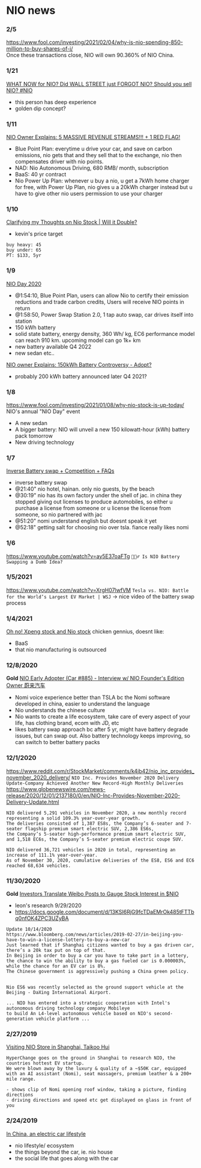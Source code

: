 # NIO news


### 2/5
https://www.fool.com/investing/2021/02/04/why-is-nio-spending-850-million-to-buy-shares-of-i/  
Once these transactions close, NIO will own 90.360% of NIO China.


### 1/21
[WHAT NOW for NIO? Did WALL STREET just FORGOT NIO? Should you sell NIO? #NIO](https://www.youtube.com/watch?v=I0W6UC0VICM)
- this person has deep experience
- golden dip concept?


### 1/11
[NIO Owner Explains: 5 MASSIVE REVENUE STREAMS!!! + 1 RED FLAG!](https://www.youtube.com/watch?v=lxrW0F0P2ss)
- Blue Point Plan: everytime u drive your car, and save on carbon emissions, nio gets that and they sell that to the exchange, nio then compensates driver with nio points.
- NAD: Nio Autonomous Driving, 680 RMB/ month, subscription
- BaaS: 40 yr contract
- Nio Power Up Plan: whenever u buy a nio, u get a 7kWh home charger for free, with Power Up Plan, nio gives u a 20kWh charger instead but u have to give other nio users permission to use your charger


### 1/10
[Clarifying my Thoughts on Nio Stock | Will it Double?](https://www.youtube.com/watch?v=PDKGBEYZRwg)
- kevin's price target
```
buy heavy: 45
buy under: 65
PT: $133, 5yr
```


### 1/9
[NIO Day 2020](https://www.youtube.com/watch?v=dYtvit9aBOo)
- @1:54:10, Blue Point Plan, users can allow Nio to certify their emission reductions and trade carbon credits, Users will receive NIO points in return
- @1:58:50, Power Swap Station 2.0, 1 tap auto swap, car drives itself into station
- 150 kWh battery
- solid state battery, energy density, 360 Wh/ kg, EC6 performance model can reach 910 km. upcoming model can go 1k+ km
- new battery available Q4 2022
- new sedan etc..

[NIO owner Explains: 150kWh Battery Controversy - Adopt?](https://www.youtube.com/watch?v=Q3MLh2MNarU)
- probably 200 kWh battery announced later Q4 2021?


### 1/8
https://www.fool.com/investing/2021/01/08/why-nio-stock-is-up-today/
NIO's annual "NIO Day" event
- A new sedan
- A bigger battery: NIO will unveil a new 150 kilowatt-hour (kWh) battery pack tomorrow
- New driving technology


### 1/7
[Inverse Battery swap + Competition + FAQs](https://www.youtube.com/watch?v=ZEWf3QgrmGc)
- inverse battery swap
- @21:40" nio hotel, hainan. only nio guests, by the beach
- @30:19" nio has its own factory under the shell of jac. in china they stopped giving out licenses to produce automobiles, so either u purchase a license from someone or u license the license from someone, so nio partnered with jac
- @51:20" nomi understand english but doesnt speak it yet
- @52:18" getting salt for choosing nio over tsla. fiance really likes nomi


### 1/6
https://www.youtube.com/watch?v=ay5E37oaFTg
`🤷🏻‍♂️ Is NIO Battery Swapping a Dumb Idea?`


### 1/5/2021
https://www.youtube.com/watch?v=XrgH07lwfVM
`Tesla vs. NIO: Battle for the World’s Largest EV Market | WSJ`
-> nice video of the battery swap process


### 1/4/2021
[Oh no! Xpeng stock and Nio stock](https://youtu.be/nho9-54Rlw4?t=162)
chicken gennius, doesnt like:
- BaaS
- that nio manufacturing is outsourced


### 12/8/2020
**Gold**
[NIO Early Adopter (Car #885) - Interview w/ NIO Founder's Edition Owner 蔚来汽车](https://www.youtube.com/watch?v=Sv1guDEl86M)
- Nomi voice experience better than TSLA bc the Nomi software developed in china, easier to understand the language
- Nio understands the chinese culture
- Nio wants to create a life ecosystem, take care of every aspect of your life, has clothing brand, ecom with JD, etc
- likes battery swap approach bc after 5 yr, might have battery degrade issues, but can swap out. Also battery technology keeps improving, so can switch to better battery packs


### 12/1/2020
https://www.reddit.com/r/StockMarket/comments/k4jb42/nio_inc_provides_november_2020_delivery/
`NIO Inc. Provides November 2020 Delivery Update-Company Achieved Another New Record-High Monthly Deliveries`
https://www.globenewswire.com/news-release/2020/12/01/2137180/0/en/NIO-Inc-Provides-November-2020-Delivery-Update.html
```
NIO delivered 5,291 vehicles in November 2020, a new monthly record representing a solid 109.3% year-over-year growth.
The deliveries consisted of 1,387 ES8s, the Company’s 6-seater and 7-seater flagship premium smart electric SUV, 2,386 ES6s,
the Company’s 5-seater high-performance premium smart electric SUV, and 1,518 EC6s, the Company’s 5-seater premium electric coupe SUV.

NIO delivered 36,721 vehicles in 2020 in total, representing an increase of 111.1% year-over-year.
As of November 30, 2020, cumulative deliveries of the ES8, ES6 and EC6 reached 68,634 vehicles.
```


### 11/30/2020
**Gold**
[Investors Translate Weibo Posts to Gauge Stock Interest in $NIO](https://www.youtube.com/watch?v=5SGT-Z1tVKU)
- leon's research 9/29/2020
- https://docs.google.com/document/d/13KSI6RjG9fcTDaEMrOk485tFTTbq0nfOK4ZPC3UZyBA
```
Update 10/14/2020
https://www.bloomberg.com/news/articles/2019-02-27/in-beijing-you-have-to-win-a-license-lottery-to-buy-a-new-car
Just learned that if Shanghai citizens wanted to buy a gas driven car, there’s a 20k tax put on top of that.
In Beijing in order to buy a car you have to take part in a lottery, the chance to win the ability to buy a gas fueled car is 0.000003%,
while the chance for an EV car is 8%.
The Chinese government is aggressively pushing a China green policy.


Nio ES6 was recently selected as the ground support vehicle at the Beijing - DaXing International Airport.

... NIO has entered into a strategic cooperation with Intel's autonomous driving technology company Mobileye
to build An L4-level autonomous vehicle based on NIO's second-generation vehicle platform ...
```


### 2/27/2019
[Visiting NIO Store in Shanghai, Taikoo Hui](https://www.youtube.com/watch?v=yuefu8Tls1I)
```
HyperChange goes on the ground in Shanghai to research NIO, the countries hottest EV startup.
We were blown away by the luxury & quality of a ~$50K car, equipped with an AI assistant (Nomi), seat massagers, premium leather & a 200+ mile range.

- shows clip of Nomi opening roof window, taking a picture, finding directions
- driving directions and speed etc get displayed on glass in front of you
```


### 2/24/2019
[In China, an electric car lifestyle](https://www.youtube.com/watch?v=PhpQ6TEGpZ8)
- nio lifestyle/ ecosystem
- the things beyond the car, ie. nio house
- the social life that goes along with the car

